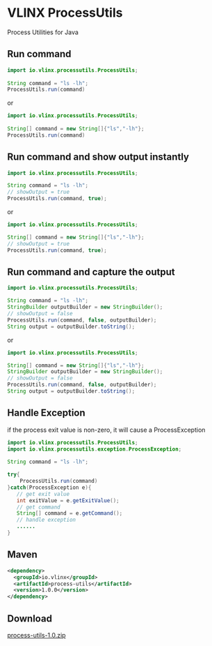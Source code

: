 # VLINX ProcessUtils

Process Utilities for Java

## Run command

```java
import io.vlinx.processutils.ProcessUtils;
 
String command = "ls -lh";
ProcessUtils.run(command)
```
or
```java
import io.vlinx.processutils.ProcessUtils;
 
String[] command = new String[]{"ls","-lh"};
ProcessUtils.run(command)
```


## Run command and show output instantly

```java
import io.vlinx.processutils.ProcessUtils;

String command = "ls -lh";
// showOutput = true
ProcessUtils.run(command, true);
```
or
```java
import io.vlinx.processutils.ProcessUtils;

String[] command = new String[]{"ls","-lh"};
// showOutput = true
ProcessUtils.run(command, true);
```

## Run command and capture the output

```java
import io.vlinx.processutils.ProcessUtils; 

String command = "ls -lh";
StringBuilder outputBuilder = new StringBuilder();
// showOutput = false
ProcessUtils.run(command, false, outputBuilder);
String output = outputBuilder.toString();
```
or
```java
import io.vlinx.processutils.ProcessUtils; 

String[] command = new String[]{"ls","-lh"};
StringBuilder outputBuilder = new StringBuilder();
// showOutput = false
ProcessUtils.run(command, false, outputBuilder);
String output = outputBuilder.toString();
```
## Handle Exception

if the process exit value is non-zero, it will cause a ProcessException

```java
import io.vlinx.processutils.ProcessUtils;
import io.vlinx.processutils.exception.ProcessException;
 
String command = "ls -lh";

try{
    ProcessUtils.run(command)
}catch(ProcessException e){
   // get exit value
   int exitValue = e.getExitValue();
   // get command
   String[] command = e.getCommand();
   // handle exception
   ......
}

```

## Maven

```xml
<dependency>
  <groupId>io.vlinx</groupId>
  <artifactId>process-utils</artifactId>
  <version>1.0.0</version>
</dependency>
```

## Download

[process-utils-1.0.zip](https://github.com/vlinx-io/process-utils/releases/download/1.0.0/process-utils-1.0.zip)